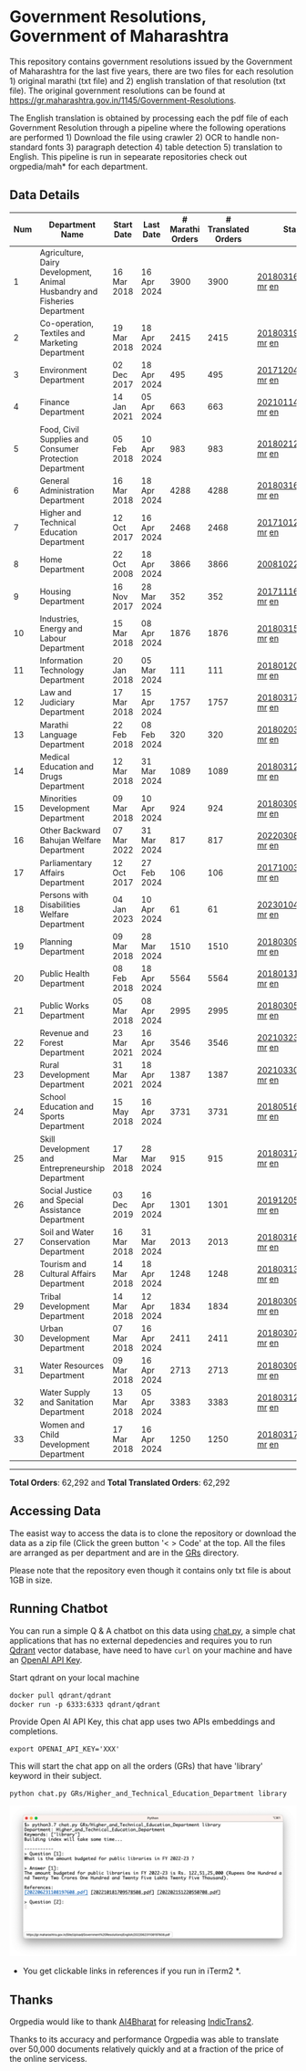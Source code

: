 # Government Resolutions, Government of Maharashtra

This repository contains government resolutions issued by the Government of Maharashtra for the last five years, there are two files for each resolution 1) original marathi (txt file) and 2) english translation of that resolution (txt file). The original government resolutions can be found at https://gr.maharashtra.gov.in/1145/Government-Resolutions.

The English translation is obtained by processing each the pdf file of each Government Resolution through a pipeline where the following operations are performed 1) Download the file using crawler 2) OCR to handle non-standard fonts 3) paragraph detection 4) table  detection 5) translation to English. This pipeline is run in sepearate repositories check out orgpedia/mah* for each department.


## Data Details

| Num | Department Name | Start Date | Last Date | # Marathi Orders | # Translated Orders | Starting Order | Last Order |
| --- | --------------- | ---------- | --------- | ---------------- | ------------------- | -------------- | ---------- |
| 1 | Agriculture, Dairy Development, Animal Husbandry and Fisheries Department | 16 Mar 2018 | 16 Apr 2024 | 3900 | 3900 | [201803161624182101.pdf](https://gr.maharashtra.gov.in/Site/Upload/Government%20Resolutions/English/201803161624182101.pdf) [mr](GRs/Agriculture,_Dairy_Development,_Animal_Husbandry_and_Fisheries_Department/201803161624182101.pdf.mr.txt) [en](GRs/Agriculture,_Dairy_Development,_Animal_Husbandry_and_Fisheries_Department/201803161624182101.pdf.en.txt) | [202404161559465701.pdf](https://gr.maharashtra.gov.in/Site/Upload/Government%20Resolutions/English/202404161559465701.pdf) [mr](GRs/Agriculture,_Dairy_Development,_Animal_Husbandry_and_Fisheries_Department/202404161559465701.pdf.mr.txt) [en](GRs/Agriculture,_Dairy_Development,_Animal_Husbandry_and_Fisheries_Department/202404161559465701.pdf.en.txt) |
| 2 | Co-operation, Textiles and Marketing Department | 19 Mar 2018 | 18 Apr 2024 | 2415 | 2415 | [201803191257576702.pdf](https://gr.maharashtra.gov.in/Site/Upload/Government%20Resolutions/English/201803191257576702.pdf) [mr](GRs/Co-operation,_Textiles_and_Marketing_Department/201803191257576702.pdf.mr.txt) [en](GRs/Co-operation,_Textiles_and_Marketing_Department/201803191257576702.pdf.en.txt) | [202404181317180302.pdf](https://gr.maharashtra.gov.in/Site/Upload/Government%20Resolutions/English/202404181317180302.pdf) [mr](GRs/Co-operation,_Textiles_and_Marketing_Department/202404181317180302.pdf.mr.txt) [en](GRs/Co-operation,_Textiles_and_Marketing_Department/202404181317180302.pdf.en.txt) |
| 3 | Environment Department | 02 Dec 2017 | 18 Apr 2024 | 495 | 495 | [201712041147216904.pdf](https://gr.maharashtra.gov.in/Site/Upload/Government%20Resolutions/English/201712041147216904.pdf) [mr](GRs/Environment_Department/201712041147216904.pdf.mr.txt) [en](GRs/Environment_Department/201712041147216904.pdf.en.txt) | [202404181458234804.pdf](https://gr.maharashtra.gov.in/Site/Upload/Government%20Resolutions/English/202404181458234804.pdf) [mr](GRs/Environment_Department/202404181458234804.pdf.mr.txt) [en](GRs/Environment_Department/202404181458234804.pdf.en.txt) |
| 4 | Finance Department | 14 Jan 2021 | 05 Apr 2024 | 663 | 663 | [202101141237329905.pdf](https://gr.maharashtra.gov.in/Site/Upload/Government%20Resolutions/English/202101141237329905.pdf) [mr](GRs/Finance_Department/202101141237329905.pdf.mr.txt) [en](GRs/Finance_Department/202101141237329905.pdf.en.txt) | [202404051623304305.pdf](https://gr.maharashtra.gov.in/Site/Upload/Government%20Resolutions/English/202404051623304305.pdf) [mr](GRs/Finance_Department/202404051623304305.pdf.mr.txt) [en](GRs/Finance_Department/202404051623304305.pdf.en.txt) |
| 5 | Food, Civil Supplies and Consumer Protection Department | 05 Feb 2018 | 10 Apr 2024 | 983 | 983 | [201802121244545806.pdf](https://gr.maharashtra.gov.in/Site/Upload/Government%20Resolutions/English/201802121244545806.pdf) [mr](GRs/Food,_Civil_Supplies_and_Consumer_Protection_Department/201802121244545806.pdf.mr.txt) [en](GRs/Food,_Civil_Supplies_and_Consumer_Protection_Department/201802121244545806.pdf.en.txt) | [202404101813448506.pdf](https://gr.maharashtra.gov.in/Site/Upload/Government%20Resolutions/English/202404101813448506.pdf) [mr](GRs/Food,_Civil_Supplies_and_Consumer_Protection_Department/202404101813448506.pdf.mr.txt) [en](GRs/Food,_Civil_Supplies_and_Consumer_Protection_Department/202404101813448506.pdf.en.txt) |
| 6 | General Administration Department | 16 Mar 2018 | 18 Apr 2024 | 4288 | 4288 | [201803161224022707.pdf](https://gr.maharashtra.gov.in/Site/Upload/Government%20Resolutions/English/201803161224022707.pdf) [mr](GRs/General_Administration_Department/201803161224022707.pdf.mr.txt) [en](GRs/General_Administration_Department/201803161224022707.pdf.en.txt) | [202404181542240907.pdf](https://gr.maharashtra.gov.in/Site/Upload/Government%20Resolutions/English/202404181542240907.pdf) [mr](GRs/General_Administration_Department/202404181542240907.pdf.mr.txt) [en](GRs/General_Administration_Department/202404181542240907.pdf.en.txt) |
| 7 | Higher and Technical Education Department | 12 Oct 2017 | 16 Apr 2024 | 2468 | 2468 | [201710121514029708.pdf](https://gr.maharashtra.gov.in/Site/Upload/Government%20Resolutions/English/201710121514029708.pdf) [mr](GRs/Higher_and_Technical_Education_Department/201710121514029708.pdf.mr.txt) [en](GRs/Higher_and_Technical_Education_Department/201710121514029708.pdf.en.txt) | [202404161255130808.pdf](https://gr.maharashtra.gov.in/Site/Upload/Government%20Resolutions/English/202404161255130808.pdf) [mr](GRs/Higher_and_Technical_Education_Department/202404161255130808.pdf.mr.txt) [en](GRs/Higher_and_Technical_Education_Department/202404161255130808.pdf.en.txt) |
| 8 | Home Department | 22 Oct 2008 | 18 Apr 2024 | 3866 | 3866 | [20081022.pdf](https://gr.maharashtra.gov.in/Site/Upload/Government%20Resolutions/English/20081022.pdf) [mr](GRs/Home_Department/20081022.pdf.mr.txt) [en](GRs/Home_Department/20081022.pdf.en.txt) | [202404181833217829.pdf](https://gr.maharashtra.gov.in/Site/Upload/Government%20Resolutions/English/202404181833217829.pdf) [mr](GRs/Home_Department/202404181833217829.pdf.mr.txt) [en](GRs/Home_Department/202404181833217829.pdf.en.txt) |
| 9 | Housing Department | 16 Nov 2017 | 28 Mar 2024 | 352 | 352 | [201711161447076609.pdf](https://gr.maharashtra.gov.in/Site/Upload/Government%20Resolutions/English/201711161447076609.pdf) [mr](GRs/Housing_Department/201711161447076609.pdf.mr.txt) [en](GRs/Housing_Department/201711161447076609.pdf.en.txt) | [202403281255554909.pdf](https://gr.maharashtra.gov.in/Site/Upload/Government%20Resolutions/English/202403281255554909.pdf) [mr](GRs/Housing_Department/202403281255554909.pdf.mr.txt) [en](GRs/Housing_Department/202403281255554909.pdf.en.txt) |
| 10 | Industries, Energy and Labour Department | 15 Mar 2018 | 08 Apr 2024 | 1876 | 1876 | [201803151204055010.pdf](https://gr.maharashtra.gov.in/Site/Upload/Government%20Resolutions/English/201803151204055010.pdf) [mr](GRs/Industries,_Energy_and_Labour_Department/201803151204055010.pdf.mr.txt) [en](GRs/Industries,_Energy_and_Labour_Department/201803151204055010.pdf.en.txt) | [202404081506368810.pdf](https://gr.maharashtra.gov.in/Site/Upload/Government%20Resolutions/English/202404081506368810.pdf) [mr](GRs/Industries,_Energy_and_Labour_Department/202404081506368810.pdf.mr.txt) [en](GRs/Industries,_Energy_and_Labour_Department/202404081506368810.pdf.en.txt) |
| 11 | Information Technology Department | 20 Jan 2018 | 05 Mar 2024 | 111 | 111 | [201801201843024511.pdf](https://gr.maharashtra.gov.in/Site/Upload/Government%20Resolutions/English/201801201843024511.pdf) [mr](GRs/Information_Technology_Department/201801201843024511.pdf.mr.txt) [en](GRs/Information_Technology_Department/201801201843024511.pdf.en.txt) | [202403051249430211.pdf](https://gr.maharashtra.gov.in/Site/Upload/Government%20Resolutions/English/202403051249430211.pdf) [mr](GRs/Information_Technology_Department/202403051249430211.pdf.mr.txt) [en](GRs/Information_Technology_Department/202403051249430211.pdf.en.txt) |
| 12 | Law and Judiciary Department | 17 Mar 2018 | 15 Apr 2024 | 1757 | 1757 | [201803171129290212.pdf](https://gr.maharashtra.gov.in/Site/Upload/Government%20Resolutions/English/201803171129290212.pdf) [mr](GRs/Law_and_Judiciary_Department/201803171129290212.pdf.mr.txt) [en](GRs/Law_and_Judiciary_Department/201803171129290212.pdf.en.txt) | [202404151631579812.pdf](https://gr.maharashtra.gov.in/Site/Upload/Government%20Resolutions/English/202404151631579812.pdf) [mr](GRs/Law_and_Judiciary_Department/202404151631579812.pdf.mr.txt) [en](GRs/Law_and_Judiciary_Department/202404151631579812.pdf.en.txt) |
| 13 | Marathi Language Department | 22 Feb 2018 | 08 Feb 2024 | 320 | 320 | [201802031549154233.pdf](https://gr.maharashtra.gov.in/Site/Upload/Government%20Resolutions/English/201802031549154233.pdf) [mr](GRs/Marathi_Language_Department/201802031549154233.pdf.mr.txt) [en](GRs/Marathi_Language_Department/201802031549154233.pdf.en.txt) | [202402081702444933.pdf](https://gr.maharashtra.gov.in/Site/Upload/Government%20Resolutions/English/202402081702444933.pdf) [mr](GRs/Marathi_Language_Department/202402081702444933.pdf.mr.txt) [en](GRs/Marathi_Language_Department/202402081702444933.pdf.en.txt) |
| 14 | Medical Education and Drugs Department | 12 Mar 2018 | 31 Mar 2024 | 1089 | 1089 | [201803121137094813.pdf](https://gr.maharashtra.gov.in/Site/Upload/Government%20Resolutions/English/201803121137094813.pdf) [mr](GRs/Medical_Education_and_Drugs_Department/201803121137094813.pdf.mr.txt) [en](GRs/Medical_Education_and_Drugs_Department/201803121137094813.pdf.en.txt) | [202403311912520713.pdf](https://gr.maharashtra.gov.in/Site/Upload/Government%20Resolutions/English/202403311912520713.pdf) [mr](GRs/Medical_Education_and_Drugs_Department/202403311912520713.pdf.mr.txt) [en](GRs/Medical_Education_and_Drugs_Department/202403311912520713.pdf.en.txt) |
| 15 | Minorities Development Department | 09 Mar 2018 | 10 Apr 2024 | 924 | 924 | [201803091218355314.pdf](https://gr.maharashtra.gov.in/Site/Upload/Government%20Resolutions/English/201803091218355314.pdf) [mr](GRs/Minorities_Development_Department/201803091218355314.pdf.mr.txt) [en](GRs/Minorities_Development_Department/201803091218355314.pdf.en.txt) | [202404101455460814.pdf](https://gr.maharashtra.gov.in/Site/Upload/Government%20Resolutions/English/202404101455460814.pdf) [mr](GRs/Minorities_Development_Department/202404101455460814.pdf.mr.txt) [en](GRs/Minorities_Development_Department/202404101455460814.pdf.en.txt) |
| 16 | Other Backward Bahujan Welfare Department | 07 Mar 2022 | 31 Mar 2024 | 817 | 817 | [202203081752439334.pdf](https://gr.maharashtra.gov.in/Site/Upload/Government%20Resolutions/English/202203081752439334.pdf) [mr](GRs/Other_Backward_Bahujan_Welfare_Department/202203081752439334.pdf.mr.txt) [en](GRs/Other_Backward_Bahujan_Welfare_Department/202203081752439334.pdf.en.txt) | [202404021242002234.pdf](https://gr.maharashtra.gov.in/Site/Upload/Government%20Resolutions/English/202404021242002234.pdf) [mr](GRs/Other_Backward_Bahujan_Welfare_Department/202404021242002234.pdf.mr.txt) [en](GRs/Other_Backward_Bahujan_Welfare_Department/202404021242002234.pdf.en.txt) |
| 17 | Parliamentary Affairs Department | 12 Oct 2017 | 27 Feb 2024 | 106 | 106 | [201710031642378615.pdf](https://gr.maharashtra.gov.in/Site/Upload/Government%20Resolutions/English/201710031642378615.pdf) [mr](GRs/Parliamentary_Affairs_Department/201710031642378615.pdf.mr.txt) [en](GRs/Parliamentary_Affairs_Department/201710031642378615.pdf.en.txt) | [202402271500283915.pdf](https://gr.maharashtra.gov.in/Site/Upload/Government%20Resolutions/English/202402271500283915.pdf) [mr](GRs/Parliamentary_Affairs_Department/202402271500283915.pdf.mr.txt) [en](GRs/Parliamentary_Affairs_Department/202402271500283915.pdf.en.txt) |
| 18 | Persons with Disabilities Welfare Department | 04 Jan 2023 | 10 Apr 2024 | 61 | 61 | [202301041906309635.pdf](https://gr.maharashtra.gov.in/Site/Upload/Government%20Resolutions/English/202301041906309635.pdf) [mr](GRs/Persons_with_Disabilities_Welfare_Department/202301041906309635.pdf.mr.txt) [en](GRs/Persons_with_Disabilities_Welfare_Department/202301041906309635.pdf.en.txt) | [202404101258220535.pdf](https://gr.maharashtra.gov.in/Site/Upload/Government%20Resolutions/English/202404101258220535.pdf) [mr](GRs/Persons_with_Disabilities_Welfare_Department/202404101258220535.pdf.mr.txt) [en](GRs/Persons_with_Disabilities_Welfare_Department/202404101258220535.pdf.en.txt) |
| 19 | Planning Department | 09 Mar 2018 | 28 Mar 2024 | 1510 | 1510 | [201803091441032716.pdf](https://gr.maharashtra.gov.in/Site/Upload/Government%20Resolutions/English/201803091441032716.pdf) [mr](GRs/Planning_Department/201803091441032716.pdf.mr.txt) [en](GRs/Planning_Department/201803091441032716.pdf.en.txt) | [202403281801217116.pdf](https://gr.maharashtra.gov.in/Site/Upload/Government%20Resolutions/English/202403281801217116.pdf) [mr](GRs/Planning_Department/202403281801217116.pdf.mr.txt) [en](GRs/Planning_Department/202403281801217116.pdf.en.txt) |
| 20 | Public Health Department | 08 Feb 2018 | 18 Apr 2024 | 5564 | 5564 | [201801311722275417.pdf](https://gr.maharashtra.gov.in/Site/Upload/Government%20Resolutions/English/201801311722275417.pdf) [mr](GRs/Public_Health_Department/201801311722275417.pdf.mr.txt) [en](GRs/Public_Health_Department/201801311722275417.pdf.en.txt) | [202403261202234517.pdf](https://gr.maharashtra.gov.in/Site/Upload/Government%20Resolutions/English/202403261202234517.pdf) [mr](GRs/Public_Health_Department/202403261202234517.pdf.mr.txt) [en](GRs/Public_Health_Department/202403261202234517.pdf.en.txt) |
| 21 | Public Works Department | 05 Mar 2018 | 08 Apr 2024 | 2995 | 2995 | [201803051515468118.pdf](https://gr.maharashtra.gov.in/Site/Upload/Government%20Resolutions/English/201803051515468118.pdf) [mr](GRs/Public_Works_Department/201803051515468118.pdf.mr.txt) [en](GRs/Public_Works_Department/201803051515468118.pdf.en.txt) | [202404081723012118.pdf](https://gr.maharashtra.gov.in/Site/Upload/Government%20Resolutions/English/202404081723012118.pdf) [mr](GRs/Public_Works_Department/202404081723012118.pdf.mr.txt) [en](GRs/Public_Works_Department/202404081723012118.pdf.en.txt) |
| 22 | Revenue and Forest Department | 23 Mar 2021 | 16 Apr 2024 | 3546 | 3546 | [202103231328393119.pdf](https://gr.maharashtra.gov.in/Site/Upload/Government%20Resolutions/English/202103231328393119.pdf) [mr](GRs/Revenue_and_Forest_Department/202103231328393119.pdf.mr.txt) [en](GRs/Revenue_and_Forest_Department/202103231328393119.pdf.en.txt) | [202404181152204619.pdf](https://gr.maharashtra.gov.in/Site/Upload/Government%20Resolutions/English/202404181152204619.pdf) [mr](GRs/Revenue_and_Forest_Department/202404181152204619.pdf.mr.txt) [en](GRs/Revenue_and_Forest_Department/202404181152204619.pdf.en.txt) |
| 23 | Rural Development Department | 31 Mar 2021 | 18 Apr 2024 | 1387 | 1387 | [202103301021181120.pdf](https://gr.maharashtra.gov.in/Site/Upload/Government%20Resolutions/English/202103301021181120.pdf) [mr](GRs/Rural_Development_Department/202103301021181120.pdf.mr.txt) [en](GRs/Rural_Development_Department/202103301021181120.pdf.en.txt) | [202404101623294620.pdf](https://gr.maharashtra.gov.in/Site/Upload/Government%20Resolutions/English/202404101623294620.pdf) [mr](GRs/Rural_Development_Department/202404101623294620.pdf.mr.txt) [en](GRs/Rural_Development_Department/202404101623294620.pdf.en.txt) |
| 24 | School Education and Sports Department | 15 May 2018 | 16 Apr 2024 | 3731 | 3731 | [201805161114241221.pdf](https://gr.maharashtra.gov.in/Site/Upload/Government%20Resolutions/English/201805161114241221.pdf) [mr](GRs/School_Education_and_Sports_Department/201805161114241221.pdf.mr.txt) [en](GRs/School_Education_and_Sports_Department/201805161114241221.pdf.en.txt) | [202404161809263921.pdf](https://gr.maharashtra.gov.in/Site/Upload/Government%20Resolutions/English/202404161809263921.pdf) [mr](GRs/School_Education_and_Sports_Department/202404161809263921.pdf.mr.txt) [en](GRs/School_Education_and_Sports_Department/202404161809263921.pdf.en.txt) |
| 25 | Skill Development and Entrepreneurship Department | 17 Mar 2018 | 28 Mar 2024 | 915 | 915 | [201803171322099003.pdf](https://gr.maharashtra.gov.in/Site/Upload/Government%20Resolutions/English/201803171322099003.pdf) [mr](GRs/Skill_Development_and_Entrepreneurship_Department/201803171322099003.pdf.mr.txt) [en](GRs/Skill_Development_and_Entrepreneurship_Department/201803171322099003.pdf.en.txt) | [202403281217542303.pdf](https://gr.maharashtra.gov.in/Site/Upload/Government%20Resolutions/English/202403281217542303.pdf) [mr](GRs/Skill_Development_and_Entrepreneurship_Department/202403281217542303.pdf.mr.txt) [en](GRs/Skill_Development_and_Entrepreneurship_Department/202403281217542303.pdf.en.txt) |
| 26 | Social Justice and Special Assistance Department | 03 Dec 2019 | 16 Apr 2024 | 1301 | 1301 | [201912051107011622.pdf](https://gr.maharashtra.gov.in/Site/Upload/Government%20Resolutions/English/201912051107011622.pdf) [mr](GRs/Social_Justice_and_Special_Assistance_Department/201912051107011622.pdf.mr.txt) [en](GRs/Social_Justice_and_Special_Assistance_Department/201912051107011622.pdf.en.txt) | [202404161419000822.pdf](https://gr.maharashtra.gov.in/Site/Upload/Government%20Resolutions/English/202404161419000822.pdf) [mr](GRs/Social_Justice_and_Special_Assistance_Department/202404161419000822.pdf.mr.txt) [en](GRs/Social_Justice_and_Special_Assistance_Department/202404161419000822.pdf.en.txt) |
| 27 | Soil and Water Conservation Department | 16 Mar 2018 | 31 Mar 2024 | 2013 | 2013 | [201803161247582426.pdf](https://gr.maharashtra.gov.in/Site/Upload/Government%20Resolutions/English/201803161247582426.pdf) [mr](GRs/Soil_and_Water_Conservation_Department/201803161247582426.pdf.mr.txt) [en](GRs/Soil_and_Water_Conservation_Department/201803161247582426.pdf.en.txt) | [202403311637210026.pdf](https://gr.maharashtra.gov.in/Site/Upload/Government%20Resolutions/English/202403311637210026.....pdf) [mr](GRs/Soil_and_Water_Conservation_Department/202403311637210026.pdf.mr.txt) [en](GRs/Soil_and_Water_Conservation_Department/202403311637210026.pdf.en.txt) |
| 28 | Tourism and Cultural Affairs Department | 14 Mar 2018 | 18 Apr 2024 | 1248 | 1248 | [201803131542054523.pdf](https://gr.maharashtra.gov.in/Site/Upload/Government%20Resolutions/English/201803131542054523.pdf) [mr](GRs/Tourism_and_Cultural_Affairs_Department/201803131542054523.pdf.mr.txt) [en](GRs/Tourism_and_Cultural_Affairs_Department/201803131542054523.pdf.en.txt) | [202404181528347723.pdf](https://gr.maharashtra.gov.in/Site/Upload/Government%20Resolutions/English/202404181528347723.pdf) [mr](GRs/Tourism_and_Cultural_Affairs_Department/202404181528347723.pdf.mr.txt) [en](GRs/Tourism_and_Cultural_Affairs_Department/202404181528347723.pdf.en.txt) |
| 29 | Tribal Development Department | 14 Mar 2018 | 12 Apr 2024 | 1834 | 1834 | [201803091105184924.pdf](https://gr.maharashtra.gov.in/Site/Upload/Government%20Resolutions/English/201803091105184924.pdf) [mr](GRs/Tribal_Development_Department/201803091105184924.pdf.mr.txt) [en](GRs/Tribal_Development_Department/201803091105184924.pdf.en.txt) | [202404051752162224.pdf](https://gr.maharashtra.gov.in/Site/Upload/Government%20Resolutions/English/202404051752162224.pdf) [mr](GRs/Tribal_Development_Department/202404051752162224.pdf.mr.txt) [en](GRs/Tribal_Development_Department/202404051752162224.pdf.en.txt) |
| 30 | Urban Development Department | 07 Mar 2018 | 16 Apr 2024 | 2411 | 2411 | [201803071203178325.pdf](https://gr.maharashtra.gov.in/Site/Upload/Government%20Resolutions/English/201803071203178325.pdf) [mr](GRs/Urban_Development_Department/201803071203178325.pdf.mr.txt) [en](GRs/Urban_Development_Department/201803071203178325.pdf.en.txt) | [202404161527051325.pdf](https://gr.maharashtra.gov.in/Site/Upload/Government%20Resolutions/English/202404161527051325.....pdf) [mr](GRs/Urban_Development_Department/202404161527051325.pdf.mr.txt) [en](GRs/Urban_Development_Department/202404161527051325.pdf.en.txt) |
| 31 | Water Resources Department | 09 Mar 2018 | 16 Apr 2024 | 2713 | 2713 | [201803091034435527.pdf](https://gr.maharashtra.gov.in/Site/Upload/Government%20Resolutions/English/201803091034435527.pdf) [mr](GRs/Water_Resources_Department/201803091034435527.pdf.mr.txt) [en](GRs/Water_Resources_Department/201803091034435527.pdf.en.txt) | [202404181648251827.pdf](https://gr.maharashtra.gov.in/Site/Upload/Government%20Resolutions/English/202404181648251827.pdf) [mr](GRs/Water_Resources_Department/202404181648251827.pdf.mr.txt) [en](GRs/Water_Resources_Department/202404181648251827.pdf.en.txt) |
| 32 | Water Supply and Sanitation Department | 13 Mar 2018 | 05 Apr 2024 | 3383 | 3383 | [201803121414108428.pdf](https://gr.maharashtra.gov.in/Site/Upload/Government%20Resolutions/English/201803121414108428.pdf) [mr](GRs/Water_Supply_and_Sanitation_Department/201803121414108428.pdf.mr.txt) [en](GRs/Water_Supply_and_Sanitation_Department/201803121414108428.pdf.en.txt) | [202404051348485728.pdf](https://gr.maharashtra.gov.in/Site/Upload/Government%20Resolutions/English/202404051348485728.pdf) [mr](GRs/Water_Supply_and_Sanitation_Department/202404051348485728.pdf.mr.txt) [en](GRs/Water_Supply_and_Sanitation_Department/202404051348485728.pdf.en.txt) |
| 33 | Women and Child Development Department | 17 Mar 2018 | 16 Apr 2024 | 1250 | 1250 | [201803171539444330.pdf](https://gr.maharashtra.gov.in/Site/Upload/Government%20Resolutions/English/201803171539444330.pdf) [mr](GRs/Women_and_Child_Development_Department/201803171539444330.pdf.mr.txt) [en](GRs/Women_and_Child_Development_Department/201803171539444330.pdf.en.txt) | [202404161235531030.pdf](https://gr.maharashtra.gov.in/Site/Upload/Government%20Resolutions/English/202404161235531030.pdf) [mr](GRs/Women_and_Child_Development_Department/202404161235531030.pdf.mr.txt) [en](GRs/Women_and_Child_Development_Department/202404161235531030.pdf.en.txt) |
----------------------------------------------------------------------------------------------------

**Total Orders**: 62,292 and **Total Translated Orders**: 62,292
## Accessing Data

The easist way to access the data is to clone the repository or download the data as a zip file (Click the green button '< > Code' at the top. All the files are arranged as per department and are in the [GRs](GRs) directory.

Please note that the repository even though it contains only txt file is about 1GB in size.

## Running Chatbot

You can run a simple Q & A chatbot on this data using [chat.py](chat.py), a simple chat applications that has no external depedencies and requires you to run [Qdrant](https://qdrant.tech/) vector database, have need to have `curl` on your machine and have an [OpenAI API Key](https://help.openai.com/en/articles/4936850-where-do-i-find-my-secret-api-key).

Start qdrant on your local machine
```shell
docker pull qdrant/qdrant
docker run -p 6333:6333 qdrant/qdrant
```

Provide Open AI API Key, this chat app uses two APIs embeddings and completions.
```shell
export OPENAI_API_KEY='XXX'
```

This will start the chat app on all the orders (GRs) that have 'library' keyword in their subject.

```shell
python chat.py GRs/Higher_and_Technical_Education_Department library
```

![screenshot of running chat.py](screenshot.png)

* You get clickable links in references if you run in iTerm2 *.

## Thanks

Orgpedia would like to thank [AI4Bharat](https://ai4bharat.iitm.ac.in/) for releasing [IndicTrans2](https://github.com/AI4Bharat/IndicTrans2).

Thanks to its accuracy and performance Orgpedia was able to translate over 50,000 documents relatively quickly and at a fraction of the price of the online servicess.











